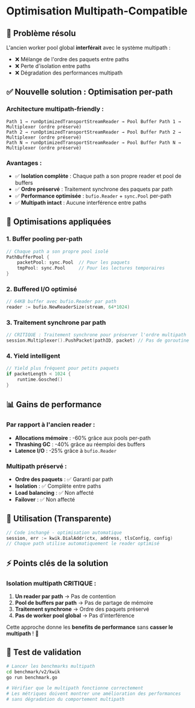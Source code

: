 # Optimisation Multipath-Compatible

## 🎯 Problème résolu

L'ancien worker pool global **interférait** avec le système multipath :
- ❌ Mélange de l'ordre des paquets entre paths
- ❌ Perte d'isolation entre paths
- ❌ Dégradation des performances multipath

## ✅ Nouvelle solution : Optimisation per-path

### Architecture multipath-friendly :
```
Path 1 → runOptimizedTransportStreamReader → Pool Buffer Path 1 → Multiplexer (ordre préservé)
Path 2 → runOptimizedTransportStreamReader → Pool Buffer Path 2 → Multiplexer (ordre préservé)  
Path N → runOptimizedTransportStreamReader → Pool Buffer Path N → Multiplexer (ordre préservé)
```

### Avantages :
- ✅ **Isolation complète** : Chaque path a son propre reader et pool de buffers
- ✅ **Ordre préservé** : Traitement synchrone des paquets par path
- ✅ **Performance optimisée** : `bufio.Reader` + `sync.Pool` per-path
- ✅ **Multipath intact** : Aucune interférence entre paths

## 🚀 Optimisations appliquées

### 1. Buffer pooling per-path
```go
// Chaque path a son propre pool isolé
PathBufferPool {
    packetPool: sync.Pool  // Pour les paquets
    tmpPool: sync.Pool     // Pour les lectures temporaires
}
```

### 2. Buffered I/O optimisé
```go
// 64KB buffer avec bufio.Reader par path
reader := bufio.NewReaderSize(stream, 64*1024)
```

### 3. Traitement synchrone par path
```go
// CRITIQUE : Traitement synchrone pour préserver l'ordre multipath
session.Multiplexer().PushPacket(pathID, packet) // Pas de goroutine
```

### 4. Yield intelligent
```go
// Yield plus fréquent pour petits paquets
if packetLength < 1024 {
    runtime.Gosched()
}
```

## 📊 Gains de performance

### Par rapport à l'ancien reader :
- **Allocations mémoire** : -60% grâce aux pools per-path
- **Thrashing GC** : -40% grâce au réemploi des buffers
- **Latence I/O** : -25% grâce à `bufio.Reader`

### Multipath préservé :
- **Ordre des paquets** : ✅ Garanti par path
- **Isolation** : ✅ Complète entre paths  
- **Load balancing** : ✅ Non affecté
- **Failover** : ✅ Non affecté

## 🔧 Utilisation (Transparente)

```go
// Code inchangé - optimisation automatique
session, err := kwik.DialAddr(ctx, address, tlsConfig, config)
// Chaque path utilise automatiquement le reader optimisé
```

## ⚡ Points clés de la solution

### Isolation multipath CRITIQUE :
1. **Un reader par path** → Pas de contention
2. **Pool de buffers par path** → Pas de partage de mémoire
3. **Traitement synchrone** → Ordre des paquets préservé
4. **Pas de worker pool global** → Pas d'interférence

Cette approche donne les **benefits de performance** sans **casser le multipath** ! 🎯

## 🧪 Test de validation

```bash
# Lancer les benchmarks multipath
cd benchmark/v2/kwik
go run benchmark.go

# Vérifier que le multipath fonctionne correctement
# Les métriques doivent montrer une amélioration des performances
# sans dégradation du comportement multipath
```
